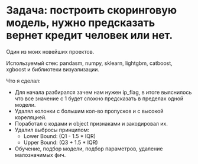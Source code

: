 # Задача: построить скоринговую модель, нужно предсказать вернет кредит человек или нет.
Один из моих новейших проектов.



Используемый стек: pandasm, numpy, sklearn, lightgbm, catboost, xgboost и библиотеки визуализации.

Что я сделал:
- Для начала разбирался зачем нам нужен ip_flag, в итоге выяснилось что все значение с 1 будет сложно предсказать в пределах одной модели.
- Удалял колонки с большим кол-во пропусков и с высокой кореляцией.
- Поработал с кодами и object признаками и закодировал их.
- Удалил выбросы принципом:
  - Lower Bound: (Q1 - 1.5 * IQR)
  - Upper Bound: (Q3 + 1.5 * IQR)
- Обучение, подбор модели, подбор параметров, удаление малозначимых фич.
